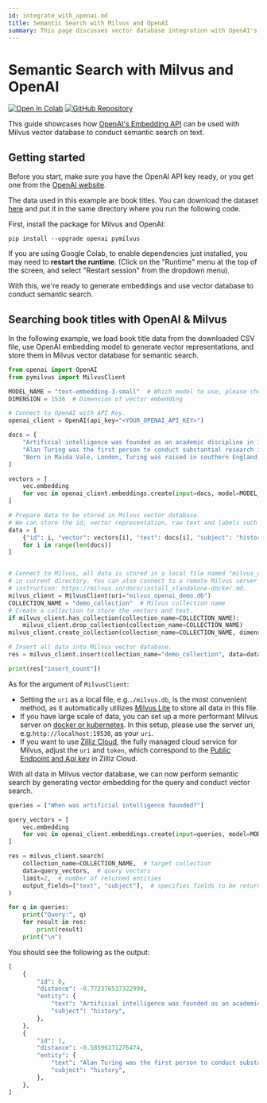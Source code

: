 ```yaml
---
id: integrate_with_openai.md
title: Semantic Search with Milvus and OpenAI
summary: This page discusses vector database integration with OpenAI's embedding API.
---
```


# Semantic Search with Milvus and OpenAI

<a href="https://colab.research.google.com/github/milvus-io/bootcamp/blob/master/bootcamp/tutorials/integration/semantic_search_with_milvus_and_openai.ipynb" target="_parent"><img src="https://colab.research.google.com/assets/colab-badge.svg" alt="Open In Colab"/></a>
<a href="https://github.com/milvus-io/bootcamp/blob/master/bootcamp/tutorials/integration/semantic_search_with_milvus_and_openai.ipynb" target="_blank"><img src="https://img.shields.io/badge/View%20on%20GitHub-555555?style=flat&logo=github&logoColor=white" alt="GitHub Repository"/></a>

This guide showcases how [OpenAI's Embedding API](https://platform.openai.com/docs/guides/embeddings) can be used with Milvus vector database to conduct semantic search on text.

## Getting started
Before you start, make sure you have the OpenAI API key ready, or you get one from the [OpenAI website](https://openai.com/index/openai-api/).

The data used in this example are book titles. You can download the dataset [here](https://www.kaggle.com/datasets/jealousleopard/goodreadsbooks) and put it in the same directory where you run the following code.

First, install the package for Milvus and OpenAI:

```shell
pip install --upgrade openai pymilvus
```

<div class="alert note">

If you are using Google Colab, to enable dependencies just installed, you may need to **restart the runtime**. (Click on the "Runtime" menu at the top of the screen, and select "Restart session" from the dropdown menu).

</div>

With this, we're ready to generate embeddings and use vector database to conduct semantic search.

## Searching book titles with OpenAI & Milvus

In the following example, we load book title data from the downloaded CSV file, use OpenAI embedding model to generate vector representations, and store them in Milvus vector database for semantic search.


```python
from openai import OpenAI
from pymilvus import MilvusClient

MODEL_NAME = "text-embedding-3-small"  # Which model to use, please check https://platform.openai.com/docs/guides/embeddings for available models
DIMENSION = 1536  # Dimension of vector embedding

# Connect to OpenAI with API Key.
openai_client = OpenAI(api_key="<YOUR_OPENAI_API_KEY>")

docs = [
    "Artificial intelligence was founded as an academic discipline in 1956.",
    "Alan Turing was the first person to conduct substantial research in AI.",
    "Born in Maida Vale, London, Turing was raised in southern England.",
]

vectors = [
    vec.embedding
    for vec in openai_client.embeddings.create(input=docs, model=MODEL_NAME).data
]

# Prepare data to be stored in Milvus vector database.
# We can store the id, vector representation, raw text and labels such as "subject" in this case in Milvus.
data = [
    {"id": i, "vector": vectors[i], "text": docs[i], "subject": "history"}
    for i in range(len(docs))
]


# Connect to Milvus, all data is stored in a local file named "milvus_openai_demo.db"
# in current directory. You can also connect to a remote Milvus server following this
# instruction: https://milvus.io/docs/install_standalone-docker.md.
milvus_client = MilvusClient(uri="milvus_openai_demo.db")
COLLECTION_NAME = "demo_collection"  # Milvus collection name
# Create a collection to store the vectors and text.
if milvus_client.has_collection(collection_name=COLLECTION_NAME):
    milvus_client.drop_collection(collection_name=COLLECTION_NAME)
milvus_client.create_collection(collection_name=COLLECTION_NAME, dimension=DIMENSION)

# Insert all data into Milvus vector database.
res = milvus_client.insert(collection_name="demo_collection", data=data)

print(res["insert_count"])
```

<div class="alert note">

As for the argument of `MilvusClient`:
- Setting the `uri` as a local file, e.g.`./milvus.db`, is the most convenient method, as it automatically utilizes [Milvus Lite](https://milvus.io/docs/milvus_lite.md) to store all data in this file.
- If you have large scale of data, you can set up a more performant Milvus server on [docker or kubernetes](https://milvus.io/docs/quickstart.md). In this setup, please use the server uri, e.g.`http://localhost:19530`, as your `uri`.
- If you want to use [Zilliz Cloud](https://zilliz.com/cloud), the fully managed cloud service for Milvus, adjust the `uri` and `token`, which correspond to the [Public Endpoint and Api key](https://docs.zilliz.com/docs/on-zilliz-cloud-console#free-cluster-details) in Zilliz Cloud.

</div>

With all data in Milvus vector database, we can now perform semantic search by generating vector embedding for the query and conduct vector search.


```python
queries = ["When was artificial intelligence founded?"]

query_vectors = [
    vec.embedding
    for vec in openai_client.embeddings.create(input=queries, model=MODEL_NAME).data
]

res = milvus_client.search(
    collection_name=COLLECTION_NAME,  # target collection
    data=query_vectors,  # query vectors
    limit=2,  # number of returned entities
    output_fields=["text", "subject"],  # specifies fields to be returned
)

for q in queries:
    print("Query:", q)
    for result in res:
        print(result)
    print("\n")
```

You should see the following as the output:


```python
[
    {
        "id": 0,
        "distance": -0.772376537322998,
        "entity": {
            "text": "Artificial intelligence was founded as an academic discipline in 1956.",
            "subject": "history",
        },
    },
    {
        "id": 1,
        "distance": -0.58596271276474,
        "entity": {
            "text": "Alan Turing was the first person to conduct substantial research in AI.",
            "subject": "history",
        },
    },
]
```
